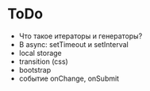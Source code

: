# ToDo

- Что такое итераторы и генераторы?
- В async: setTimeout и setInterval
- local storage
- transition (css)
- bootstrap
- событие onChange, onSubmit